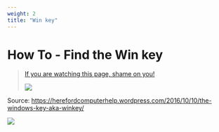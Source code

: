 ```yaml
---
weight: 2
title: "Win key"
---
```

# How To - Find the Win key

> [If you are watching this page, shame on you!](https://tenor.com/search/shame-gifs)
>
> ![](/howtos/shame.gif) 

Source: https://herefordcomputerhelp.wordpress.com/2016/10/10/the-windows-key-aka-winkey/

![](/howtos/winkey.jpg) 